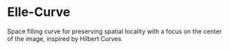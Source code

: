 # Elle-Curve
Space filling curve for preserving spatial locality with a focus on the center of the image, inspired by Hilbert Curves

